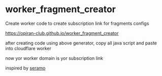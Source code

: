 # worker_fragment_creator
Create worker code to create subscription link for fragments configs


https://opiran-club.github.io/worker_fragment_creator

after creating code using above generator, copy all java script and paste into cloudflare worker

now yor worker domain is yor subscription link


inspired by [seramo](https://github.com/seramo/random-fragment-sub-worker)
